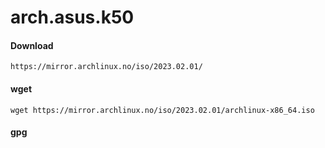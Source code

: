 # arch.asus.k50

#### Download

    https://mirror.archlinux.no/iso/2023.02.01/

#### wget

    wget https://mirror.archlinux.no/iso/2023.02.01/archlinux-x86_64.iso

#### gpg

    
